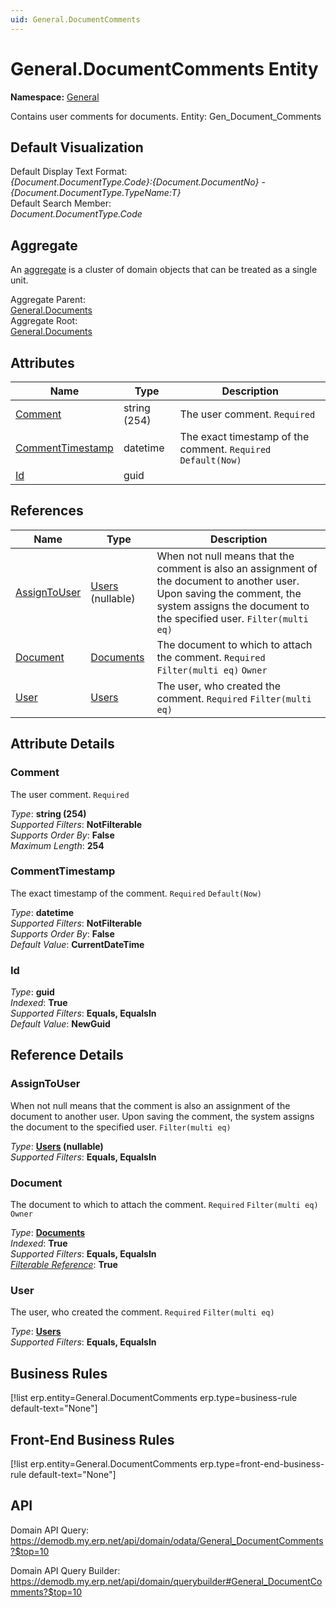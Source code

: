 ```yaml
---
uid: General.DocumentComments
---
```

# General.DocumentComments Entity

**Namespace:** [General](General.md)  

Contains user comments for documents. Entity: Gen_Document_Comments

## Default Visualization
Default Display Text Format:  
_{Document.DocumentType.Code}:{Document.DocumentNo} - {Document.DocumentType.TypeName:T}_  
Default Search Member:  
_Document.DocumentType.Code_  

## Aggregate
An [aggregate](https://docs.erp.net/tech/advanced/concepts/aggregates.html) is a cluster of domain objects that can be treated as a single unit.  

Aggregate Parent:  
[General.Documents](General.Documents.md)  
Aggregate Root:  
[General.Documents](General.Documents.md)  

## Attributes

| Name | Type | Description |
| ---- | ---- | --- |
| [Comment](General.DocumentComments.md#comment) | string (254) | The user comment. `Required` 
| [CommentTimestamp](General.DocumentComments.md#commenttimestamp) | datetime | The exact timestamp of the comment. `Required` `Default(Now)` 
| [Id](General.DocumentComments.md#id) | guid |  

## References

| Name | Type | Description |
| ---- | ---- | --- |
| [AssignToUser](General.DocumentComments.md#assigntouser) | [Users](Systems.Security.Users.md) (nullable) | When not null means that the comment is also an assignment of the document to another user. Upon saving the comment, the system assigns the document to the specified user. `Filter(multi eq)` |
| [Document](General.DocumentComments.md#document) | [Documents](General.Documents.md) | The document to which to attach the comment. `Required` `Filter(multi eq)` `Owner` |
| [User](General.DocumentComments.md#user) | [Users](Systems.Security.Users.md) | The user, who created the comment. `Required` `Filter(multi eq)` |


## Attribute Details

### Comment

The user comment. `Required`

_Type_: **string (254)**  
_Supported Filters_: **NotFilterable**  
_Supports Order By_: **False**  
_Maximum Length_: **254**  

### CommentTimestamp

The exact timestamp of the comment. `Required` `Default(Now)`

_Type_: **datetime**  
_Supported Filters_: **NotFilterable**  
_Supports Order By_: **False**  
_Default Value_: **CurrentDateTime**  

### Id

_Type_: **guid**  
_Indexed_: **True**  
_Supported Filters_: **Equals, EqualsIn**  
_Default Value_: **NewGuid**  


## Reference Details

### AssignToUser

When not null means that the comment is also an assignment of the document to another user. Upon saving the comment, the system assigns the document to the specified user. `Filter(multi eq)`

_Type_: **[Users](Systems.Security.Users.md) (nullable)**  
_Supported Filters_: **Equals, EqualsIn**  

### Document

The document to which to attach the comment. `Required` `Filter(multi eq)` `Owner`

_Type_: **[Documents](General.Documents.md)**  
_Indexed_: **True**  
_Supported Filters_: **Equals, EqualsIn**  
_[Filterable Reference](https://docs.erp.net/dev/domain-api/filterable-references.html)_: **True**  

### User

The user, who created the comment. `Required` `Filter(multi eq)`

_Type_: **[Users](Systems.Security.Users.md)**  
_Supported Filters_: **Equals, EqualsIn**  



## Business Rules

[!list erp.entity=General.DocumentComments erp.type=business-rule default-text="None"]

## Front-End Business Rules

[!list erp.entity=General.DocumentComments erp.type=front-end-business-rule default-text="None"]

## API

Domain API Query:
<https://demodb.my.erp.net/api/domain/odata/General_DocumentComments?$top=10>

Domain API Query Builder:
<https://demodb.my.erp.net/api/domain/querybuilder#General_DocumentComments?$top=10>

